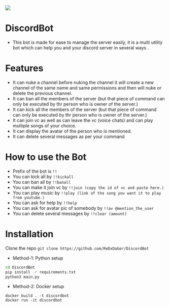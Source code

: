 
<img align = "centre" src = "https://cdn.dribbble.com/users/339280/screenshots/17754146/media/c6dad0457dc5f3ba9d248203318d831b.png?resize=1000x750&vertical=center" />


# DiscordBot
- This bot is made for ease to manage the server easily, it is a multi utility bot which can help you and your discord server in several ways .
# Features
- It can nuke a channel before nuking the channel it will create a new channel of the same name and same permissions and then will nuke or delete the previous channel.
- It can ban all the members of the server (but that piece of command can only be executed by thr person who is owner of the server.)
- It can kick all the members of the server (but that piece of command can only be executed by thr person who is owner of the server.)
- It can join vc as well as can leave the vc (voice chats) and can play multiple songs of your choice.
- It can display the avatar of the person who is mentioned.
- It can delete several messages as per your command



# How to use the Bot
- Prefix of the bot is ```!!```
- You can kick all by ```!!kickall```
- You can ban all by ```!!banall```
- You can make it join vc by ```!!join (copy the id of vc and paste here.)```
- You can play music by ```!!play (link of the song you want it to play from youtube.)```
- You can ask for help by ```!!help```
- You can ask for avatar pic of somebody by ```!!av @mention_the_user```
- You can delete several messages by ```!!clear (amount)```

# Installation
Clone the repo
```git clone https://github.com/ReDxDaGer/DiscordBot``` 
- Method-1: Python setup
```bash
cd DiscordBot
pip install -r requirements.txt
python3 main.py
```

- Method-2: Docker setup
```
docker build . -t discordbot
docker run -it discordbot
```
